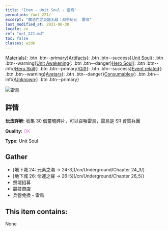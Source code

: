 ```yaml
---
title: "Item - Unit Soul - 雷鳥"
permalink: /unt_221/
excerpt: "魔法门之英雄无敌：战争纪元  雷鳥"
last_modified_at: 2021-06-30
locale: cn
ref: "unt_221.md"
toc: false
classes: wide
---
```

 [Materials](/ItemsCN/){: .btn .btn--primary}[Artifacts](/ItemsCN/Artifacts/){: .btn .btn--success}[Unit Soul](/ItemsCN/UnitSoul/){: .btn .btn--warning}[Unit Awakening](/ItemsCN/UnitAwakening/){: .btn .btn--danger}[Hero Soul](/ItemsCN/HeroSoul/){: .btn .btn--info}[Hero Skill](/ItemsCN/HeroSkill/){: .btn .btn--primary}[Gift](/ItemsCN/Gift/){: .btn .btn--success}[Event related](/ItemsCN/Events/){: .btn .btn--warning}[Avatars](/ItemsCN/Avatars/){: .btn .btn--danger}[Consumables](/ItemsCN/Consumables/){: .btn .btn--info}[Unknown](/ItemsCN/Unknown/){: .btn .btn--primary}

 ![雷鳥](/images/u/ti_leiniao.jpg)

## 詳情
 **玩法詳解:** 收集 30 個靈魂碎片，可以召喚雷鳥，雷鳥是 SR 資質兵團

 **Quality:** <span style="color: #DA70D6">OK</span>

 **Type:** Unit Soul

## Gather

*    [地下城 24: 元素之潮 -> 24-3](/cn/Underground/Chapter 24_3/) 
*    [地下城 26: 命運之聲 -> 26-5](/cn/Underground/Chapter 26_5/) 
*    祭壇招募 
*    競技商店 
*    兵營兌換 - 雷鳥 

## This item contains:

  None

